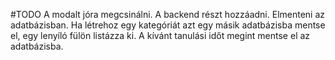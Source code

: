 #TODO
A modalt jóra megcsinálni. A backend részt hozzáadni. Elmenteni az adatbázisban. Ha létrehoz egy kategóriát azt egy másik adatbázisba mentse el, egy lenyíló fülön listázza ki. A kívánt tanulási időt megint mentse el az adatbázisba. 